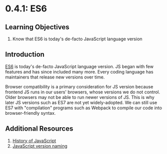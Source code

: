 # 0.4.1: ES6

## Learning Objectives

1. Know that ES6 is today's de-facto JavaScript language version

## Introduction

<a href="https://www.w3schools.com/js/js\_es6.asp" target="_blank">ES6</a> is today's de-facto JavaScript language version. JS began with few features and has since included many more. Every coding language has maintainers that release new versions over time.

Browser compatibility is a primary consideration for JS version because frontend JS runs in our users' browsers, whose versions we do not control. Older browsers may not be able to run newer versions of JS. This is why later JS versions such as ES7 are not yet widely-adopted. We can still use ES7 with "compilation" programs such as Webpack to compile our code into browser-friendly syntax.

## Additional Resources

1. <a href="https://auth0.com/blog/a-brief-history-of-javascript/" target="_blank">History of JavaScript</a>
2. <a href="https://flaviocopes.com/ecmascript/" target="_blank">JavaScript version naming</a>
